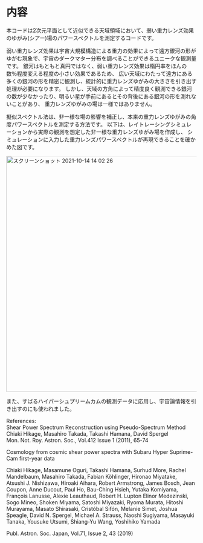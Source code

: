 # 内容
本コードは2次元平面として近似できる天域領域において、弱い重力レンズ効果のゆがみ(シアー)場のパワースペクトルを測定するコードです。

弱い重力レンズ効果は宇宙大規模構造による重力の効果によって遠方銀河の形がゆがむ現象で、宇宙のダークマター分布を調べることができるユニークな観測量です。
銀河はもともと真円ではなく、弱い重力レンズ効果は楕円率をほんの数％程度変える程度の小さい効果であるため、
広い天域にわたって遠方にある多くの銀河の形を精密に観測し、統計的に重力レンズゆがみの大きさを引き出す処理が必要になります。
しかし、天域の方角によって精度良く観測できる銀河の数が少なかったり、明るい星が手前にあるとその背後にある銀河の形を測れないことがあり、
重力レンズゆがみの場は一様ではありません。

擬似スペクトル法は、非一様な場の影響を補正し、本来の重力レンズゆがみの角度パワースペクトルを測定する方法です。
以下は、レイトレーシングシミュレーションから実際の観測を想定した非一様な重力レンズゆがみ場を作成し、
シミュレーションに入力した重力レンズパワースペクトルが再現できることを確かめた図です。

<img width="623" alt="スクリーンショット 2021-10-14 14 02 26" src="https://user-images.githubusercontent.com/86592645/137254998-644ab80a-8409-45a9-b4b3-9b6556aa7e7a.png">

また、すばるハイパーシュプリームカムの観測データに応用し、宇宙論情報を引き出すのにも使われました。

References:  
Shear Power Spectrum Reconstruction using Pseudo-Spectrum Method  
Chiaki Hikage, Masahiro Takada, Takashi Hamana, David Spergel  
Mon. Not. Roy. Astron. Soc., Vol.412 Issue 1 (2011), 65-74

Cosmology from cosmic shear power spectra with Subaru Hyper Suprime-Cam first-year data

Chiaki Hikage, Masamune Oguri, Takashi Hamana, Surhud More, Rachel Mandelbaum, Masahiro Takada, Fabian Köhlinger, Hironao Miyatake, Atsushi J. Nishizawa, Hiroaki Aihara, Robert Armstrong, James Bosch, Jean Coupon, Anne Ducout, Paul Ho, Bau-Ching Hsieh, Yutaka Komiyama, François Lanusse, Alexie Leauthaud, Robert H. Lupton Elinor Medezinski, Sogo Mineo, Shoken Miyama, Satoshi Miyazaki, Ryoma Murata, Hitoshi Murayama, Masato Shirasaki, Cristóbal Sifón, Melanie Simet, Joshua Speagle, David N. Spergel, Michael A. Strauss, Naoshi Sugiyama, Masayuki Tanaka, Yousuke Utsumi, Shiang-Yu Wang, Yoshihiko Yamada

Publ. Astron. Soc. Japan, Vol.71, Issue 2, 43 (2019)
